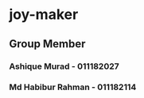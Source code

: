 # joy-maker
## Group Member 
### Ashique Murad        - 011182027
### Md Habibur Rahman    - 011182114

